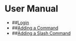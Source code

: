 # User Manual
- ##[Login](https://github.com/RealTimeChris/DiscordCoreAPI/blob/main/Examples/Login.md)
- ##[Adding a Command](https://github.com/RealTimeChris/DiscordCoreAPI/blob/main/Examples/Adding%20a%20Command.md)
- ##[Adding a Slash Command](https://github.com/RealTimeChris/DiscordCoreAPI/blob/main/Examples/Adding%20a%20Slash%20Command.md)
